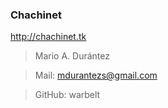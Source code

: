 ### Chachinet

http://chachinet.tk

> Mario A. Durántez

> Mail: mdurantezs@gmail.com

> GitHub: warbelt
